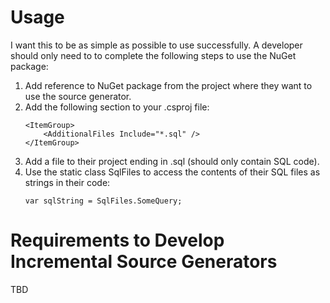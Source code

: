 ﻿# Usage

I want this to be as simple as possible to use successfully.
A developer should only need to to complete the following steps to use the NuGet package:

1. Add reference to NuGet package from the project where they want to use the source generator.
2. Add the following section to your .csproj file:
   ```
   <ItemGroup>
       <AdditionalFiles Include="*.sql" />
   </ItemGroup>
   ```
3. Add a file to their project ending in .sql (should only contain SQL code).
4. Use the static class SqlFiles to access the contents of their SQL files as strings in their code: 
   ```
   var sqlString = SqlFiles.SomeQuery;
   ```

# Requirements to Develop Incremental Source Generators

TBD